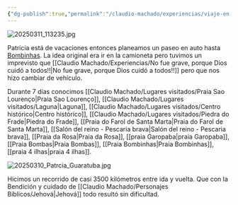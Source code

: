 ```yaml
---
{"dg-publish":true,"permalink":"/claudio-machado/experiencias/viaje-en-auto-a-bombinhas/"}
---
```


![20250311_113235.jpg](/img/user/Personal/Im%C3%A1genes/20250311_113235.jpg) 

Patricia está de vacaciones entonces planeamos un paseo en auto hasta [Bombinhas](https://maps.app.goo.gl/e4FjpCDWhmw7jQ1s6). La idea original era ir en la camioneta pero tuvimos un imprevisto que [[Claudio Machado/Experiencias/No fue grave, porque Dios cuidó a todos!!\|No fue grave, porque Dios cuidó a todos!!]] pero que nos hizo cambiar de vehículo.

Durante 7 días conocimos [[Claudio Machado/Lugares visitados/Praia Sao Lourenço\|Praia Sao Lourenço]], [[Claudio Machado/Lugares visitados/Laguna\|Laguna]], [[Claudio Machado/Lugares visitados/Centro histórico\|Centro histórico]], [[Claudio Machado/Lugares visitados/Piedra do Frade\|Piedra do Frade]], [[Praia do Farol de Santa Marta\|Praia do Farol de Santa Marta]], [[Salón del reino - Pescaria brava\|Salón del reino - Pescaria brava]],  [[Praia da Rosa\|Praia da Rosa]], [[praia Garopaba\|praia Garopaba]], [[Praia Bombas\|Praia Bombas]], [[Praia Bombinhas\|Praia Bombinhas]], [[praia 4 ilhas\|praia 4 ilhas]].

![20250310_Patrcia_Guaratuba.jpg](/img/user/Personal/Im%C3%A1genes/20250310_Patrcia_Guaratuba.jpg)

Hicimos un recorrido de casi 3500 kilómetros entre ida y vuelta. Que con la Bendición y cuidado de [[Claudio Machado/Personajes Bíblicos/Jehová\|Jehová]] todo resultó sin dificultad.





 
